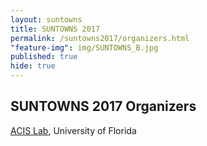 ```yaml
---
layout: suntowns
title: SUNTOWNS 2017
permalink: /suntowns2017/organizers.html
"feature-img": img/SUNTOWNS_B.jpg
published: true
hide: true
---
```


## SUNTOWNS 2017 Organizers


[ACIS Lab](https://www.acis.ufl.edu), University of Florida



